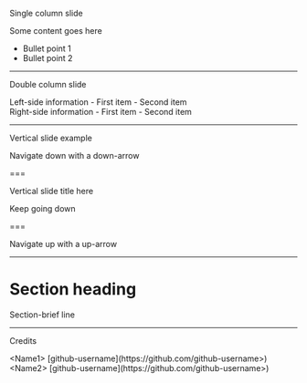 <!-- SLIDE 2 -->
Single column slide
<!-- .element: class="title" -->

Some content goes here

- Bullet point 1
- Bullet point 2

---

<!-- SLIDE 3 -->
<!-- Left side content -->
Double column slide
<!-- .element: class="title" -->

<div>
Left-side information
- First item
- Second item
</div>
<!-- .element: class="left-box" -->

<!-- Right side content -->
<div>
Right-side information
- First item
- Second item
</div>
<!-- .element: class="right-box" -->

---

<!-- SLIDE 4 -->
Vertical slide example
<!-- .element: class="title" -->

Navigate down with a down-arrow

===

Vertical slide title here
<!-- .element: class="title" -->

Keep going down

===

Navigate up with a up-arrow

---

<!-- 
This is a section slide. It Contains 
- an empty header element (i.e., #),
- followed by an "title" identifier line, 
- then followed by the section heading 
- followed by a section-heading identifier, 
- followed by a section brief line
- followed by section-brief identifier
-->

# 
<!-- .element: class="title" -->

# Section heading
<!-- .element: class="section-heading" -->
Section-brief line
<!-- .element: class="section-brief" -->

---

<!-- CREDITS -->

Credits
<!-- .element: class="title" -->

<div>
&lt;Name1&gt; [github-username](https://github.com/github-username>)
</div>
<!-- .element: style="font-family: 'Courier New', Courier, monospace;font-size: 20px" -->
        
<div>
&lt;Name2&gt; [github-username](https://github.com/github-username>)
</div>
<!-- .element: style="font-family: 'Courier New', Courier, monospace;font-size: 20px" -->